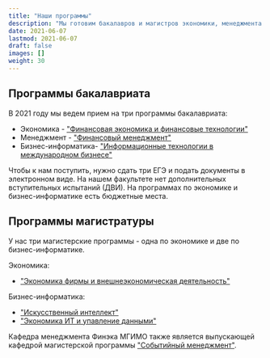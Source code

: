 ```yaml
---
title: "Наши программы"
description: "Мы готовим бакалавров и магистров экономики, менеджмента и бизнес-информатики"
date: 2021-06-07
lastmod: 2021-06-07
draft: false
images: []
weight: 30
---
```



## Программы бакалавриата

В 2021 году мы ведем прием на три программы бакалавриата:

<!-- здесь ссылки на приемную комиссию, мы их поменяем на ссылки на разделы -->

- Экономика - ["Финансовая экономика и финансовые технологии"](http://pk.odin.mgimo.ru/bakalavriat/efi/index.html)
- Менеджмент - ["Финансовый менеджмент"](http://pk.odin.mgimo.ru/bakalavriat/fim.html)
- Бизнес-информатика- ["Информационные технологии в международном бизнесе"](http://pk.odin.mgimo.ru/bakalavriat/itmb.html)

Чтобы к нам поступить, нужно сдать три ЕГЭ и подать документы в электронном виде.
На нашем факультете нет дополнительных вступительных испытаний (ДВИ).
На программах по экономике и бизнес-информатике есть бюджетные места.

## Программы магистратуры

У нас три магистерские программы - одна по экономике и две по бизнес-информатике.

Экономика:

- ["Экономика фирмы и внешнеэкономическая деятельность"][ved]

Бизнес-информатика:

- ["Искусственный интеллект"][ai]
- ["Экономика ИТ и упавление данными"][it]

Кафедра менеджмента Финэка МГИМО также
является выпускающей кафедрой магистерской программы
["Событийный менеджмент"][event].

<!-- здесь ссылки на приемную комиссию, мы их поменяем на ссылки на разделы -->

[ai]: https://ai.mgimo.ru
[ved]: http://pk.odin.mgimo.ru/master/efi.html
[it]: http://pk.odin.mgimo.ru/master/eitud.html
[event]: https://event.mgimo.ru/
